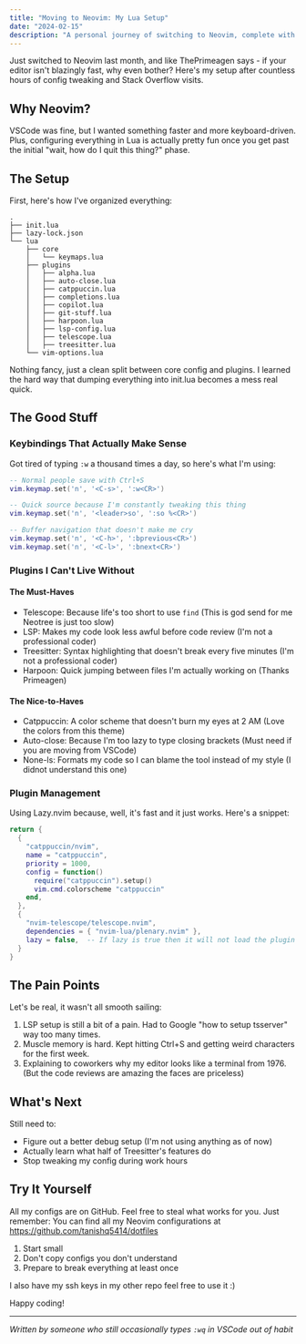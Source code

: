 ```yaml
---
title: "Moving to Neovim: My Lua Setup"
date: "2024-02-15"
description: "A personal journey of switching to Neovim, complete with configuration details, essential plugins, and lessons learned along the way."
---
```


Just switched to Neovim last month, and like ThePrimeagen says - if your editor isn't blazingly fast, why even bother? Here's my setup after countless hours of config tweaking and Stack Overflow visits.

## Why Neovim?

VSCode was fine, but I wanted something faster and more keyboard-driven. Plus, configuring everything in Lua is actually pretty fun once you get past the initial "wait, how do I quit this thing?" phase.

## The Setup

First, here's how I've organized everything:

```
.
├── init.lua
├── lazy-lock.json
└── lua
    ├── core
    │   └── keymaps.lua
    ├── plugins
    │   ├── alpha.lua
    │   ├── auto-close.lua
    │   ├── catppuccin.lua
    │   ├── completions.lua
    │   ├── copilot.lua
    │   ├── git-stuff.lua
    │   ├── harpoon.lua
    │   ├── lsp-config.lua
    │   ├── telescope.lua
    │   ├── treesitter.lua
    └── vim-options.lua
```

Nothing fancy, just a clean split between core config and plugins. I learned the hard way that dumping everything into init.lua becomes a mess real quick.

## The Good Stuff

### Keybindings That Actually Make Sense

Got tired of typing `:w` a thousand times a day, so here's what I'm using:

```lua
-- Normal people save with Ctrl+S
vim.keymap.set('n', '<C-s>', ':w<CR>')

-- Quick source because I'm constantly tweaking this thing
vim.keymap.set('n', '<leader>so', ':so %<CR>')

-- Buffer navigation that doesn't make me cry
vim.keymap.set('n', '<C-h>', ':bprevious<CR>')
vim.keymap.set('n', '<C-l>', ':bnext<CR>')
```

### Plugins I Can't Live Without

#### The Must-Haves
- Telescope: Because life's too short to use `find` (This is god send for me Neotree is just too slow)
- LSP: Makes my code look less awful before code review (I'm not a professional coder)
- Treesitter: Syntax highlighting that doesn't break every five minutes (I'm not a professional coder)
- Harpoon: Quick jumping between files I'm actually working on (Thanks Primeagen)

#### The Nice-to-Haves
- Catppuccin: A color scheme that doesn't burn my eyes at 2 AM (Love the colors from this theme)
- Auto-close: Because I'm too lazy to type closing brackets (Must need if you are moving from VSCode)
- None-ls: Formats my code so I can blame the tool instead of my style (I didnot understand this one)

### Plugin Management

Using Lazy.nvim because, well, it's fast and it just works. Here's a snippet:

```lua
return {
  {
    "catppuccin/nvim",
    name = "catppuccin",
    priority = 1000,
    config = function()
      require("catppuccin").setup()
      vim.cmd.colorscheme "catppuccin"
    end,
  },
  {
    "nvim-telescope/telescope.nvim",
    dependencies = { "nvim-lua/plenary.nvim" },
    lazy = false,  -- If lazy is true then it will not load the plugin immediately on startup 
  }
}
```

## The Pain Points

Let's be real, it wasn't all smooth sailing:

1. LSP setup is still a bit of a pain. Had to Google "how to setup tsserver" way too many times. 
2. Muscle memory is hard. Kept hitting Ctrl+S and getting weird characters for the first week. 
3. Explaining to coworkers why my editor looks like a terminal from 1976. (But the code reviews are amazing the faces are priceless)

## What's Next

Still need to:
- Figure out a better debug setup (I'm not using anything as of now)
- Actually learn what half of Treesitter's features do 
- Stop tweaking my config during work hours 

## Try It Yourself

All my configs are on GitHub. Feel free to steal what works for you. Just remember:
You can find all my Neovim configurations at https://github.com/tanishq5414/dotfiles


1. Start small
2. Don't copy configs you don't understand
3. Prepare to break everything at least once

I also have my ssh keys in my other repo feel free to use it :)

Happy coding! 

---
*Written by someone who still occasionally types `:wq` in VSCode out of habit*

